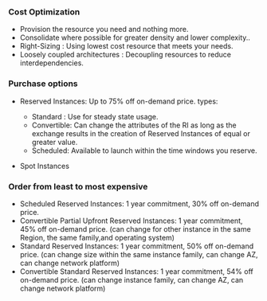 ### Cost Optimization

- Provision the resource you need and nothing more.
- Consolidate where possible for greater density and lower complexity..
- Right-Sizing : Using lowest cost resource that meets your needs.
- Loosely coupled architectures : Decoupling resources to reduce interdependencies.

### Purchase options

- Reserved Instances: Up to 75% off on-demand price.
types:
  - Standard : Use for steady state usage.
  - Convertible: Can change the attributes of the RI as long as the exchange results in the creation of Reserved Instances of equal or greater value.
  - Scheduled: Available to launch within the time windows you reserve.

- Spot Instances

### Order from least to most expensive

- Scheduled Reserved Instances: 1 year commitment, 30% off on-demand price.
- Convertible Partial Upfront Reserved Instances: 1 year commitment, 45% off on-demand price.
  (can change for other instance in the same Region, the same family,and operating system)
- Standard Reserved Instances: 1 year commitment, 50% off on-demand price. (can change 
 size within the same instance family, can change AZ, can change network platform)
- Convertible Standard Reserved Instances: 1 year commitment, 54% off on-demand price.
  (can change instance family, can change AZ, can change network platform)

